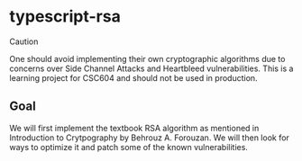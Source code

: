 # typescript-rsa

> [!CAUTION]
> One should avoid implementing their own cryptographic algorithms due to concerns over Side Channel Attacks and Heartbleed vulnerabilities. This is a learning project for CSC604 and should not be used in production.

<!-- GOAL -->
## Goal
We will first implement the textbook RSA algorithm as mentioned in Introduction to Crytpography by Behrouz A. Forouzan. 
We will then look for ways to optimize it and patch some of the known vulnerabilities.